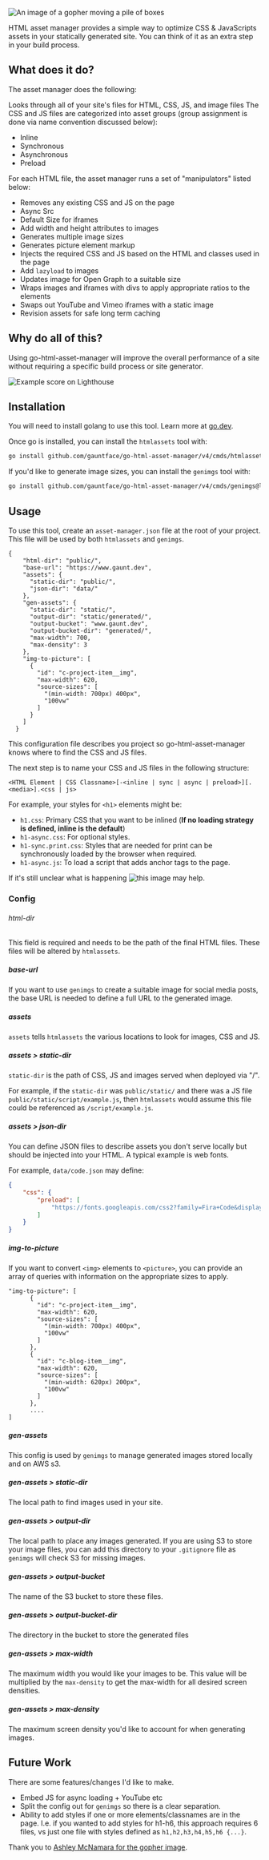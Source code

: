 ![An image of a gopher moving a pile of boxes](default-social.png)

HTML asset manager provides a simple way to optimize CSS & JavaScripts assets in your statically generated site. You can think of it as an extra step in your build process.

## What does it do?
The asset manager does the following:

Looks through all of your site's files for HTML, CSS, JS, and image files
The CSS and JS files are categorized into asset groups (group assignment is done via name convention discussed below):

- Inline
- Synchronous
- Asynchronous
- Preload

For each HTML file, the asset manager runs a set of "manipulators" listed below:

- Removes any existing CSS and JS on the page
- Async Src
- Default Size for iframes
- Add width and height attributes to images
- Generates multiple image sizes
- Generates picture element markup
- Injects the required CSS and JS based on the HTML and classes used in the page
- Add `lazyload` to images
- Updates image for Open Graph to a suitable size
- Wraps images and iframes with divs to apply appropriate ratios to the elements
- Swaps out YouTube and Vimeo iframes with a static image
- Revision assets for safe long term caching

## Why do all of this?
Using go-html-asset-manager will improve the overall performance of a site without requiring a specific build process or site generator.

![Example score on Lighthouse](lighthouse-score.png)

## Installation
You will need to install golang to use this tool. Learn more at [go.dev](https://go.dev/doc/install).

Once go is installed, you can install the `htmlassets` tool with:

```bash
go install github.com/gauntface/go-html-asset-manager/v4/cmds/htmlassets@latest
```

If you'd like to generate image sizes, you can install the `genimgs` tool with:

```bash
go install github.com/gauntface/go-html-asset-manager/v4/cmds/genimgs@latest
```

## Usage
To use this tool, create an `asset-manager.json` file at the root of your project. This file will be used by both `htmlassets` and `genimgs`.

```
{
    "html-dir": "public/",
    "base-url": "https://www.gaunt.dev",
    "assets": {
      "static-dir": "public/",
      "json-dir": "data/"
    },
    "gen-assets": {
      "static-dir": "static/",
      "output-dir": "static/generated/",
      "output-bucket": "www.gaunt.dev",
      "output-bucket-dir": "generated/",
      "max-width": 700,
      "max-density": 3
    },
    "img-to-picture": [
      {
        "id": "c-project-item__img",
        "max-width": 620,
        "source-sizes": [
          "(min-width: 700px) 400px",
          "100vw"
        ]
      }
    ]
  }
```

This configuration file describes you project so go-html-asset-manager knows where to find the CSS and JS files.

The next step is to name your CSS and JS files in the following structure:

```
<HTML Element | CSS Classname>[-<inline | sync | async | preload>][.<media>].<css | js>
```
For example, your styles for `<h1>` elements might be:

- `h1.css`: Primary CSS that you want to be inlined (**If no loading strategy is defined, inline is the default**)
- `h1-async.css`: For optional styles.
- `h1-sync.print.css`: Styles that are needed for print can be synchronously loaded by the browser when required.
- `h1-async.js`: To load a script that adds anchor tags to the page.

If it's still unclear what is happening ![this image may help](explainer.png).

### Config

###### html-dir

This field is required and needs to be the path of the final HTML files. These files will be altered by `htmlassets`.

##### base-url

If you want to use `genimgs` to create a suitable image for social media posts, the base URL is needed to define a full URL to the generated image.

##### assets

`assets` tells `htmlassets` the various locations to look for images, CSS and JS.

##### assets > static-dir

`static-dir` is the path of CSS, JS and images served when deployed via "/".

For example, if the `static-dir` was `public/static/` and there was a JS file `public/static/script/example.js`, then `htmlassets` would assume this file could be referenced as `/script/example.js`.

##### assets > json-dir

You can define JSON files to describe assets you don't serve locally but should be injected into your HTML. A typical example is web fonts.

For example, `data/code.json` may define:

```json
{
    "css": {
        "preload": [
            "https://fonts.googleapis.com/css2?family=Fira+Code&display=swap"
        ]
    }
}
```

##### img-to-picture

If you want to convert `<img>` elements to `<picture>`, you can provide an array of queries with information on the appropriate sizes to apply.

```
"img-to-picture": [
      {
        "id": "c-project-item__img",
        "max-width": 620,
        "source-sizes": [
          "(min-width: 700px) 400px",
          "100vw"
        ]
      },
      {
        "id": "c-blog-item__img",
        "max-width": 620,
        "source-sizes": [
          "(min-width: 620px) 200px",
          "100vw"
        ]
      },
      ....
]
```

##### gen-assets

This config is used by `genimgs` to manage generated images stored locally and on AWS s3.

##### gen-assets > static-dir

The local path to find images used in your site.

##### gen-assets > output-dir

The local path to place any images generated. If you are using S3 to store your image files, you can add this directory to your `.gitignore` file as `genimgs` will check S3 for missing images.

##### gen-assets > output-bucket

The name of the S3 bucket to store these files.

##### gen-assets > output-bucket-dir

The directory in the bucket to store the generated files

##### gen-assets > max-width

The maximum width you would like your images to be. This value will be multiplied by the `max-density` to get the max-width for all desired screen densities.

##### gen-assets > max-density

The maximum screen density you'd like to account for when generating images.

## Future Work

There are some features/changes I'd like to make.

- Embed JS for async loading + YouTube etc
- Split the config out for `genimgs` so there is a clear separation.
- Ability to add styles if one or more elements/classnames are in the page. I.e. if you wanted to add styles for h1-h6, this approach requires 6 files, vs just one file with styles defined as `h1,h2,h3,h4,h5,h6 {...}`.

Thank you to [Ashley McNamara for the gopher image](https://github.com/ashleymcnamara/gophers).
